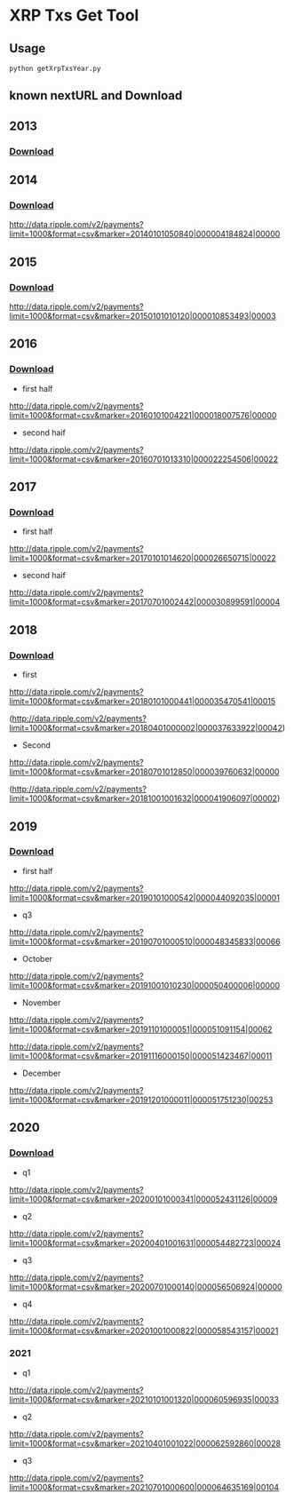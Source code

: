 # XRP Txs Get Tool

## Usage

`python getXrpTxsYear.py`

## known nextURL and Download

## 2013

### [Download](https://1drv.ms/u/s!AiUK9HE-FYDZhoc5LXyrfbykOQZ_5A?e=QDMIRD "result2013")

## 2014

### [Download](https://1drv.ms/u/s!AiUK9HE-FYDZhoc6DOU3jyRveX0HkA?e=0iCTFj "result2014")

<http://data.ripple.com/v2/payments?limit=1000&format=csv&marker=20140101050840|000004184824|00000>

## 2015

### [Download](https://1drv.ms/u/s!AiUK9HE-FYDZhoc7kRVGhQNG3K7pTQ?e=DlPZ9i "result2015")

<http://data.ripple.com/v2/payments?limit=1000&format=csv&marker=20150101010120|000010853493|00003>

## 2016

### [Download](https://1drv.ms/u/s!AiUK9HE-FYDZhoc9BECF0GlgGfJJ6A?e=Jy1bm4 "result2016")

- first half

<http://data.ripple.com/v2/payments?limit=1000&format=csv&marker=20160101004221|000018007576|00000>

- second haif

<http://data.ripple.com/v2/payments?limit=1000&format=csv&marker=20160701013310|000022254506|00022>

## 2017

### [Download](https://1drv.ms/u/s!AiUK9HE-FYDZhoc8VBaZPIvKx7F6Vw?e=2pXhgT "result2017first")

- first half

<http://data.ripple.com/v2/payments?limit=1000&format=csv&marker=20170101014620|000026650715|00022>

- second haif

<http://data.ripple.com/v2/payments?limit=1000&format=csv&marker=20170701002442|000030899591|00004>

## 2018

### [Download](https://1drv.ms/u/s!AiUK9HE-FYDZhoc-vo9nf0LH-fQQuQ?e=hblMfv "result2018first")

- first

<http://data.ripple.com/v2/payments?limit=1000&format=csv&marker=20180101000441|000035470541|00015>

(<http://data.ripple.com/v2/payments?limit=1000&format=csv&marker=20180401000002|000037633922|00042>)

- Second

<http://data.ripple.com/v2/payments?limit=1000&format=csv&marker=20180701012850|000039760632|00000>

(<http://data.ripple.com/v2/payments?limit=1000&format=csv&marker=20181001001632|000041906097|00002>)

## 2019

### [Download](https://1drv.ms/u/s!AiUK9HE-FYDZhodAtING_fMIb72A_A?e=WLf0ZT "result2019")

- first half

<http://data.ripple.com/v2/payments?limit=1000&format=csv&marker=20190101000542|000044092035|00001>

- q3

<http://data.ripple.com/v2/payments?limit=1000&format=csv&marker=20190701000510|000048345833|00066>

- October

<http://data.ripple.com/v2/payments?limit=1000&format=csv&marker=20191001010230|000050400006|00000>

- November

<http://data.ripple.com/v2/payments?limit=1000&format=csv&marker=20191101000051|000051091154|00062>

<http://data.ripple.com/v2/payments?limit=1000&format=csv&marker=20191116000150|000051423467|00011>

- December

<http://data.ripple.com/v2/payments?limit=1000&format=csv&marker=20191201000011|000051751230|00253>

## 2020

### [Download](https://1drv.ms/u/s!AiUK9HE-FYDZhoc_JfNSjHrkaqqyVA?e=4oyTt7 "result2020")

- q1

<http://data.ripple.com/v2/payments?limit=1000&format=csv&marker=20200101000341|000052431126|00009>

- q2

<http://data.ripple.com/v2/payments?limit=1000&format=csv&marker=20200401001631|000054482723|00024>

- q3

<http://data.ripple.com/v2/payments?limit=1000&format=csv&marker=20200701000140|000056506924|00000>

- q4

<http://data.ripple.com/v2/payments?limit=1000&format=csv&marker=20201001000822|000058543157|00021>

### 2021

- q1

<http://data.ripple.com/v2/payments?limit=1000&format=csv&marker=20210101001320|000060596935|00033>

- q2

<http://data.ripple.com/v2/payments?limit=1000&format=csv&marker=20210401001022|000062592860|00028>

- q3

<http://data.ripple.com/v2/payments?limit=1000&format=csv&marker=20210701000600|000064635169|00104>
